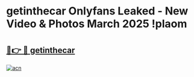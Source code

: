 # getinthecar Onlyfans Leaked - New Video & Photos March 2025 !plaom

# <h2><a href="https://epugw6.iuczelnia.edu.pl?title=getinthecar&ref=plaom">🔗👉 🔴 getinthecar</a></h2>

[![acn](https://github.com/user-attachments/assets/0f9c940e-d8b0-45ae-aac7-cd30a18b3e1c)](https://epugw6.iuczelnia.edu.pl?title=getinthecar&ref=plaom)

